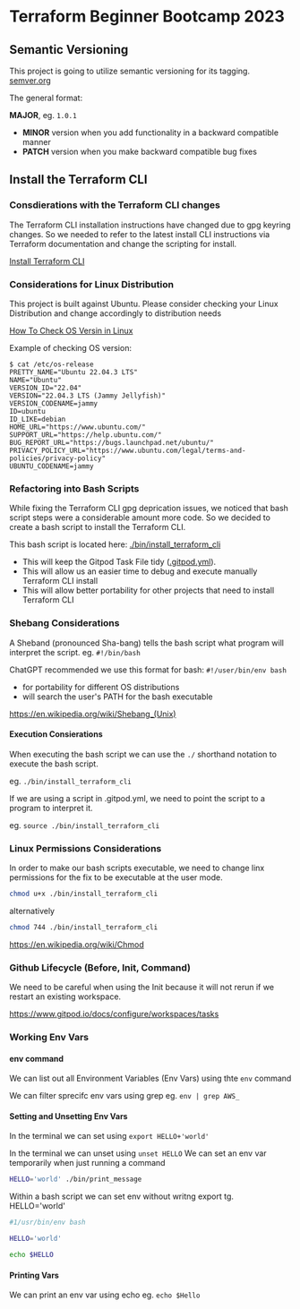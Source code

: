 # Terraform Beginner Bootcamp 2023

## Semantic Versioning

This project is going to utilize semantic versioning for its tagging.
[semver.org](https://semver.org/)


The general format:

**MAJOR**, eg. `1.0.1`

- **MINOR** version when you add functionality in a backward compatible manner
- **PATCH** version when you make backward compatible bug fixes

## Install the Terraform CLI

### Consdierations with the Terraform CLI changes
The Terraform CLI installation instructions have changed due to gpg keyring changes. So we needed to refer to the latest install CLI instructions via Terraform documentation and change the scripting for install.

[Install Terraform CLI](https://developer.hashicorp.com/terraform/tutorials/aws-get-started/install-cli)

### Considerations for Linux Distribution

This project is built against Ubuntu. Please consider checking your Linux Distribution and change accordingly to distribution needs

[How To Check OS Versin in Linux](https://www.cyberciti.biz/faq/how-to-check-os-version-in-linux-command-line/)

Example of checking OS version:
```
$ cat /etc/os-release
PRETTY_NAME="Ubuntu 22.04.3 LTS"
NAME="Ubuntu"
VERSION_ID="22.04"
VERSION="22.04.3 LTS (Jammy Jellyfish)"
VERSION_CODENAME=jammy
ID=ubuntu
ID_LIKE=debian
HOME_URL="https://www.ubuntu.com/"
SUPPORT_URL="https://help.ubuntu.com/"
BUG_REPORT_URL="https://bugs.launchpad.net/ubuntu/"
PRIVACY_POLICY_URL="https://www.ubuntu.com/legal/terms-and-policies/privacy-policy"
UBUNTU_CODENAME=jammy
```

### Refactoring into Bash Scripts

While fixing the Terraform CLI gpg deprication issues, we noticed that bash script steps were a considerable amount more code. So we decided to create a bash script to install the Terraform CLI.

This bash script is located here: [./bin/install_terraform_cli](./bin/install_terraform_cli)

- This will keep the Gitpod Task File tidy ([.gitpod.yml](.gitpod.yml)).
- This will allow us an easier time to debug and execute manually Terraform CLI install
- This will allow better portability for other projects that need to install Terraform CLI

### Shebang Considerations

A Sheband (pronounced Sha-bang) tells the bash script what program will interpret the script. eg. `#!/bin/bash`

ChatGPT recommended we use this format for bash: `#!/user/bin/env bash`

- for portability for different OS distributions
- will search the user's PATH for the bash executable

https://en.wikipedia.org/wiki/Shebang_(Unix)

#### Execution Consierations

When executing the bash script we can use the `./` shorthand notation to execute the bash script.

eg. `./bin/install_terraform_cli`

If we are using a script in .gitpod.yml, we need to point the script to a program to interpret it.

eg. `source ./bin/install_terraform_cli`

### Linux Permissions Considerations

In order to make our bash scripts executable, we need to change linx permissions for the fix to be executable at the user mode.

```sh
chmod u+x ./bin/install_terraform_cli
```

alternatively
```sh
chmod 744 ./bin/install_terraform_cli
```

https://en.wikipedia.org/wiki/Chmod

### Github Lifecycle (Before, Init, Command)

We need to be careful when using the Init because it will not rerun if we restart an existing workspace. 

https://www.gitpod.io/docs/configure/workspaces/tasks

### Working Env Vars

#### env command

We can list out all Environment Variables (Env Vars) using thte `env` command

We can filter sprecifc env vars using grep eg. `env | grep AWS_`

#### Setting and Unsetting Env Vars

In the terminal we can set using `export HELLO+'world'`

In the terminal we can unset using `unset HELLO`
We can set an env var temporarily when just running a command

```sh
HELLO='world' ./bin/print_message
```
Within a bash script we can set env without writng export tg. HELLO='world'

```sh
#1/usr/bin/env bash

HELLO='world'

echo $HELLO
```

#### Printing Vars

We can print an env var using echo eg. `echo $Hello`